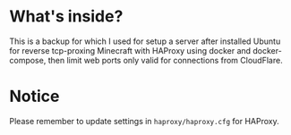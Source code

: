 # What's inside?
This is a backup for which I used for setup a server after installed Ubuntu for reverse tcp-proxing Minecraft with HAProxy using docker and docker-compose, then limit web ports only valid for connections from CloudFlare.

# Notice
Please remember to update settings in `haproxy/haproxy.cfg` for HAProxy.
